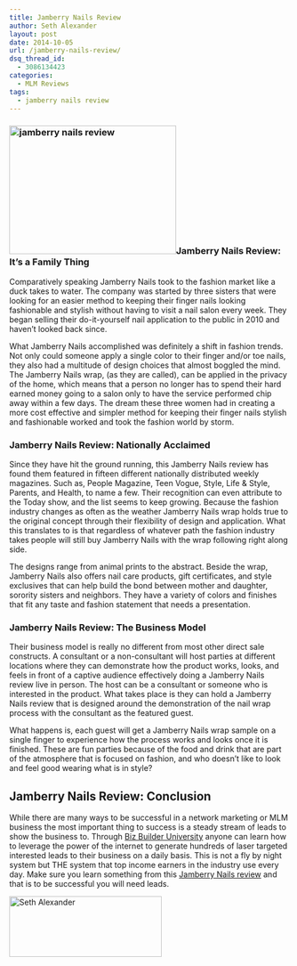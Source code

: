 ```yaml
---
title: Jamberry Nails Review
author: Seth Alexander
layout: post
date: 2014-10-05
url: /jamberry-nails-review/
dsq_thread_id:
  - 3086134423
categories:
  - MLM Reviews
tags:
  - jamberry nails review
---
```

### [<img class="alignleft size-medium wp-image-1547" src="http://sethaalexander.com/wp-content/uploads/2014/10/jamberry-nails-review-300x231.jpg" alt="jamberry nails review" width="300" height="231" />][1]Jamberry Nails Review: It’s a Family Thing

Comparatively speaking Jamberry Nails took to the fashion market like a duck takes to water. The company was started by three sisters that were looking for an easier method to keeping their finger nails looking fashionable and stylish without having to visit a nail salon every week. They began selling their do-it-yourself nail application to the public in 2010 and haven’t looked back since.

What Jamberry Nails accomplished was definitely a shift in fashion trends. Not only could someone apply a single color to their finger and/or toe nails, they also had a multitude of design choices that almost boggled the mind. The Jamberry Nails wrap, (as they are called), can be applied in the privacy of the home, which means that a person no longer has to spend their hard earned money going to a salon only to have the service performed chip away within a few days. The dream these three women had in creating a more cost effective and simpler method for keeping their finger nails stylish and fashionable worked and took the fashion world by storm.

### Jamberry Nails Review: Nationally Acclaimed

Since they have hit the ground running, this Jamberry Nails review has found them featured in fifteen different nationally distributed weekly magazines. Such as, People Magazine, Teen Vogue, Style, Life & Style, Parents, and Health, to name a few. Their recognition can even attribute to the Today show, and the list seems to keep growing. Because the fashion industry changes as often as the weather Jamberry Nails wrap holds true to the original concept through their flexibility of design and application. What this translates to is that regardless of whatever path the fashion industry takes people will still buy Jamberry Nails with the wrap following right along side.

The designs range from animal prints to the abstract. Beside the wrap, Jamberry Nails also offers nail care products, gift certificates, and style exclusives that can help build the bond between mother and daughter, sorority sisters and neighbors. They have a variety of colors and finishes that fit any taste and fashion statement that needs a presentation.

### Jamberry Nails Review: The Business Model

Their business model is really no different from most other direct sale constructs. A consultant or a non-consultant will host parties at different locations where they can demonstrate how the product works, looks, and feels in front of a captive audience effectively doing a Jamberry Nails review live in person. The host can be a consultant or someone who is interested in the product. What takes place is they can hold a Jamberry Nails review that is designed around the demonstration of the nail wrap process with the consultant as the featured guest.

What happens is, each guest will get a Jamberry Nails wrap sample on a single finger to experience how the process works and looks once it is finished. These are fun parties because of the food and drink that are part of the atmosphere that is focused on fashion, and who doesn’t like to look and feel good wearing what is in style?

## Jamberry Nails Review: Conclusion

While there are many ways to be successful in a network marketing or MLM business the most important thing to success is a steady stream of leads to show the business to. Through [Biz Builder University][2] anyone can learn how to leverage the power of the internet to generate hundreds of laser targeted interested leads to their business on a daily basis. This is not a fly by night system but THE system that top income earners in the industry use every day. Make sure you learn something from this [Jamberry Nails review][2] and that is to be successful you will need leads.

[<img class="alignleft size-full wp-image-602" src="http://sethaalexander.com/wp-content/uploads/2012/09/signature.png" alt="Seth Alexander" width="274" height="109" />][3]

 [1]: http://sethaalexander.com/wp-content/uploads/2014/10/jamberry-nails-review.jpg
 [2]: http://sethalexander.bizbuilderuniversity.com/?t=saa-jamberry-nails-review
 [3]: http://sethaalexander.com/about-seth/ "Bio"